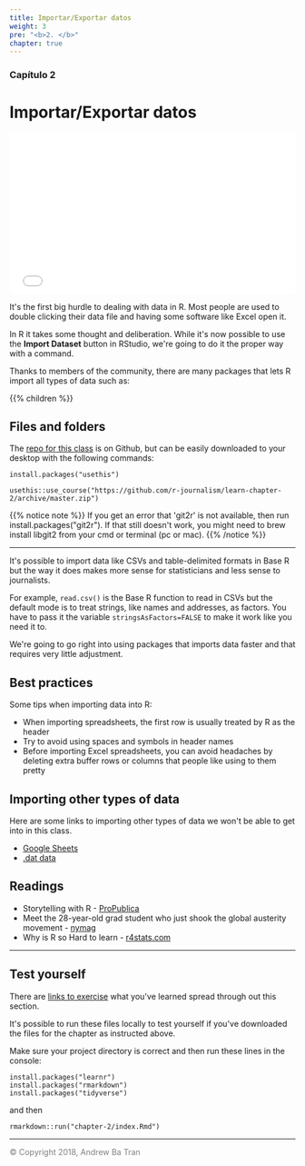 ```yaml
---
title: Importar/Exportar datos
weight: 3
pre: "<b>2. </b>"
chapter: true
---
```


### Capítulo 2

# Importar/Exportar datos



<div style="position: relative; padding-bottom: 56.25%; height: 0; overflow: hidden;">
  <iframe src="//www.youtube.com/embed/IrCpddfUVsY??t=4s" style="position: absolute; top: 0; left: 0; width: 100%; height: 100%; border:0; encrypted-media" allowfullscreen title="YouTube Video"></iframe>
</div>


It's the first big hurdle to dealing with data in R. Most people are used to double clicking their data file and having some software like Excel open it.

In R it takes some thought and deliberation. While it's now possible to use the **Import Dataset** button in RStudio, we're going to do it the proper way with a command. 

Thanks to members of the community, there are many packages that lets R import all types of data such as:

{{% children %}}

## Files and folders

The [repo for this class](https://github.com/r-journalism/learn-chapter-2) is on Github, but can be easily downloaded to your desktop with the following commands:

```
install.packages("usethis")

usethis::use_course("https://github.com/r-journalism/learn-chapter-2/archive/master.zip")

```

{{% notice note %}}
If you get an error that 'git2r' is not available, then run install.packages("git2r"). If that still doesn't work, you might need to brew install libgit2 from your cmd or terminal (pc or mac).
{{% /notice %}}

----

It's possible to import data like CSVs and table-delimited formats in Base R but the way it does makes more sense for statisticians and less sense to journalists.

For example, `read.csv()` is the Base R function to read in CSVs but the default mode is to treat strings, like names and addresses, as factors. You have to pass it the variable `stringsAsFactors=FALSE` to make it work like you need it to. 

We're going to go right into using packages that imports data faster and that requires very little adjustment.

## Best practices

Some tips when importing data into R:

* When importing spreadsheets, the first row is usually treated by R as the header
* Try to avoid using spaces and symbols in header names
* Before importing Excel spreadsheets, you can avoid headaches by deleting extra buffer rows or columns that people like using to them pretty

## Importing other types of data

Here are some links to importing other types of data we won't be able to get into in this class.

* [Google Sheets](https://github.com/jennybc/googlesheets)
* [.dat data](https://cran.r-project.org/web/packages/SAScii/index.html)

## Readings

* Storytelling with R - [ProPublica](https://www.rstudio.com/resources/videos/storytelling-with-r/)
* Meet the 28-year-old grad student who just shook the global austerity movement  - [nymag](http://nymag.com/daily/intelligencer/2013/04/grad-student-who-shook-global-austerity-movement.html)
* Why is R so Hard to learn - [r4stats.com](http://r4stats.com/articles/why-r-is-hard-to-learn/)

----

## Test yourself

There are [links to exercise](http://code.r-journalism.com/chapter-2/)  what you've learned spread through out this section.

It's possible to run these files locally to test yourself if you've downloaded the files for the chapter as instructed above.

Make sure your project directory is correct and then run these lines in the console:

```
install.packages("learnr")
install.packages("rmarkdown")
install.packages("tidyverse")
```

and then

```
rmarkdown::run("chapter-2/index.Rmd")
```


-----

<span style="color:gray">© Copyright 2018, Andrew Ba Tran</span>
